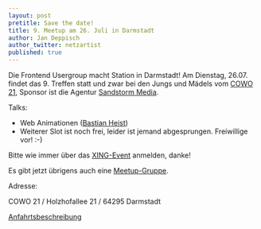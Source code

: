 ```yaml
---
layout: post
pretitle: Save the date!
title: 9. Meetup am 26. Juli in Darmstadt
author: Jan Deppisch
author_twitter: netzartist
published: true
---
```


Die Frontend Usergroup macht Station in Darmstadt! Am Dienstag, 26.07. findet das 9. Treffen statt und zwar bei den Jungs und Mädels vom [COWO 21](http://cowo21.de), Sponsor ist die Agentur [Sandstorm Media](https://sandstorm.de/).

Talks:

- Web Animationen ([Bastian Heist](https://www.xing.com/profile/Bastian_Heist2/))
- Weiterer Slot ist noch frei, leider ist jemand abgesprungen. Freiwillige vor! :-)

Bitte wie immer über das [XING-Event](https://www.xing.com/events/juli-treffen-frontend-usergroup-rheinmain-1704788) anmelden, danke!

Es gibt jetzt übrigens auch eine [Meetup-Gruppe](http://www.meetup.com/de-DE/frontend_rm/events/231245042/).

Adresse:

COWO 21 / Holzhofallee 21 / 64295 Darmstadt

[Anfahrtsbeschreibung](http://cowo21.de/mehr/kontakt/)
